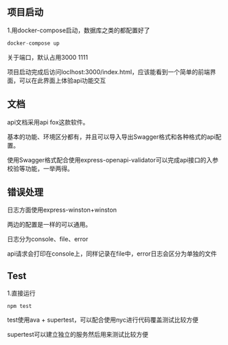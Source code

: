## 项目启动

1.用docker-compose启动，数据库之类的都配置好了

```javascript
docker-compose up
```



关于端口，默认占用3000
1111


项目启动完成后访问loclhost:3000/index.html，应该能看到一个简单的前端界面，可以在此界面上体验api功能交互

## 文档

api文档采用api fox这款软件。

基本的功能、环境区分都有，并且可以导入导出Swagger格式和各种格式的api配置。

使用Swagger格式配合使用express-openapi-validator可以完成api接口的入参校验等功能，一举两得。

## 错误处理

日志方面使用express-winston+winston

两边的配置是一样的可以通用。

日志分为console、file、error

api请求会打印在console上，同样记录在file中，error日志会区分为单独的文件

## Test

1.直接运行

```
npm test
```

test使用ava + supertest，可以配合使用nyc进行代码覆盖测试比较方便

supertest可以建立独立的服务然后用来测试比较方便